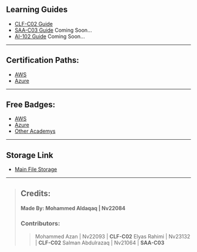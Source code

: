 
## Learning Guides

- [CLF-C02 Guide](CLF-C02.md) 
- [SAA-C03 Guide](SAA-C03.md) Coming Soon...
- [AI-102 Guide](AI-102.md) Coming Soon...

---

## Certification Paths:

- [AWS](aws.md)
- [Azure](azure.md)

---
## Free Badges:

- [AWS](AWS-Badges.md)
- [Azure](learn.microsoft.com)
- [Other Academys](Others.md)

---
## **Storage Link**

- [Main File Storage](https://nasservocational-my.sharepoint.com/:f:/g/personal/nv22084_nvtc_edu_bh/Eko3HjU0c7VCnrV0jyiIpOgBJ8UJtWtNm-oyhhr5fWAqhg?e=jLPwgp)
---

> ## **Credits:**
> 
> #### **Made By:** Mohammed Aldaqaq | Nv22084
> 
> ### Contributors:
> 
>> Mohammed Azan | Nv22093 | **CLF-C02**
>> Elyas Rahimi | Nv23132 | **CLF-C02**
>> Salman Abdulrazaq | Nv21064 | **SAA-C03**
